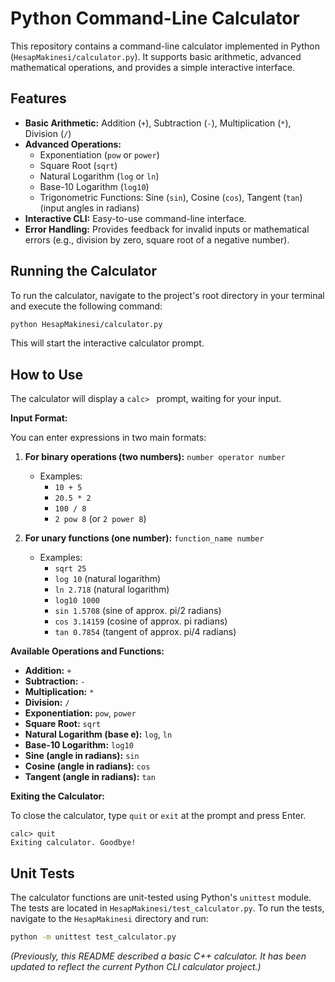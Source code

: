 # Python Command-Line Calculator

This repository contains a command-line calculator implemented in Python (`HesapMakinesi/calculator.py`). It supports basic arithmetic, advanced mathematical operations, and provides a simple interactive interface.

## Features

-   **Basic Arithmetic:** Addition (`+`), Subtraction (`-`), Multiplication (`*`), Division (`/`)
-   **Advanced Operations:**
    -   Exponentiation (`pow` or `power`)
    -   Square Root (`sqrt`)
    -   Natural Logarithm (`log` or `ln`)
    -   Base-10 Logarithm (`log10`)
    -   Trigonometric Functions: Sine (`sin`), Cosine (`cos`), Tangent (`tan`) (input angles in radians)
-   **Interactive CLI:** Easy-to-use command-line interface.
-   **Error Handling:** Provides feedback for invalid inputs or mathematical errors (e.g., division by zero, square root of a negative number).

## Running the Calculator

To run the calculator, navigate to the project's root directory in your terminal and execute the following command:

```bash
python HesapMakinesi/calculator.py
```

This will start the interactive calculator prompt.

## How to Use

The calculator will display a `calc> ` prompt, waiting for your input.

**Input Format:**

You can enter expressions in two main formats:

1.  **For binary operations (two numbers):**
    `number operator number`
    *   Examples:
        *   `10 + 5`
        *   `20.5 * 2`
        *   `100 / 8`
        *   `2 pow 8` (or `2 power 8`)

2.  **For unary functions (one number):**
    `function_name number`
    *   Examples:
        *   `sqrt 25`
        *   `log 10` (natural logarithm)
        *   `ln 2.718` (natural logarithm)
        *   `log10 1000`
        *   `sin 1.5708` (sine of approx. pi/2 radians)
        *   `cos 3.14159` (cosine of approx. pi radians)
        *   `tan 0.7854` (tangent of approx. pi/4 radians)

**Available Operations and Functions:**

*   **Addition:** `+`
*   **Subtraction:** `-`
*   **Multiplication:** `*`
*   **Division:** `/`
*   **Exponentiation:** `pow`, `power`
*   **Square Root:** `sqrt`
*   **Natural Logarithm (base e):** `log`, `ln`
*   **Base-10 Logarithm:** `log10`
*   **Sine (angle in radians):** `sin`
*   **Cosine (angle in radians):** `cos`
*   **Tangent (angle in radians):** `tan`

**Exiting the Calculator:**

To close the calculator, type `quit` or `exit` at the prompt and press Enter.

```
calc> quit
Exiting calculator. Goodbye!
```

## Unit Tests

The calculator functions are unit-tested using Python's `unittest` module. The tests are located in `HesapMakinesi/test_calculator.py`. To run the tests, navigate to the `HesapMakinesi` directory and run:
```bash
python -m unittest test_calculator.py
```

*(Previously, this README described a basic C++ calculator. It has been updated to reflect the current Python CLI calculator project.)*
